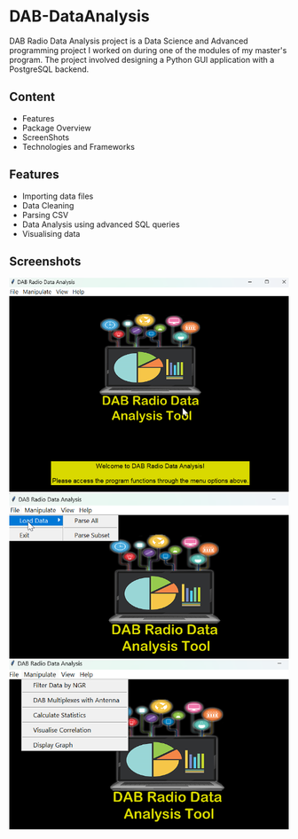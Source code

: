 # DAB-DataAnalysis
DAB Radio Data Analysis project is a Data Science and Advanced programming project I  worked on during one of the modules of my master's program.  The project involved designing a Python GUI application with a PostgreSQL backend.

## Content
- Features
- Package Overview
- ScreenShots
- Technologies and Frameworks

## Features
- Importing data files
- Data Cleaning
- Parsing CSV
- Data Analysis using advanced SQL queries
- Visualising data

## Screenshots
![Main interface](./screenshots/mainUi1.png)
![Parse Menu](./screenshots/parseMenu.png)
![Data Manipulation Menu](./screenshots/datamanipulationMenu.png)